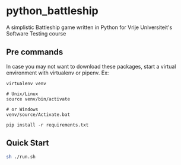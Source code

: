 # python_battleship
A simplistic Battleship game written in Python for Vrije Universiteit's Software Testing course

## Pre commands

In case you may not want to download these packages, start a virtual environment with virtualenv or pipenv. Ex:
```
virtualenv venv

# Unix/Linux
source venv/bin/activate

# or Windows
venv/source/Activate.bat
```

```
pip install -r requirements.txt
```



## Quick Start

```zsh
sh ./run.sh
```
